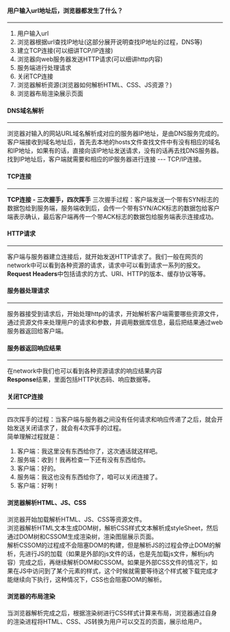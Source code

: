 #### 用户输入url地址后，浏览器都发生了什么？
------

1. 用户输入url
2. 浏览器根据url查找IP地址(这部分展开说明查找IP地址的过程，DNS等)
3. 建立TCP连接(可以细讲TCP/IP连接)
4. 浏览器向web服务器发送HTTP请求(可以细讲http内容)
5. 服务端进行处理请求
6. 关闭TCP连接
7. 浏览器解析资源(浏览器如何解析HTML、CSS、JS资源？)
8. 浏览器布局渲染展示页面


#### DNS域名解析
------
浏览器对输入的网站URL域名解析成对应的服务器IP地址，是由DNS服务完成的。   
客户端接收到域名地址后，首先去本地的hosts文件查找文件中有没有相应的域名和IP地址，如果有的话，直接向该IP地址发送请求，没有的话再去找DNS服务器。    
找到IP地址后，客户端就需要和相应的IP服务器进行连接 --- TCP/IP连接。    
#### TCP连接
------
**TCP连接 - 三次握手，四次挥手**
三次握手过程：客户端发送一个带有SYN标志的数据包给到服务端，服务端收到后，会传一个带有SYN/ACK标志的数据包给客户端表示确认，最后客户端再传一个带ACK标志的数据包给服务端表示连接成功。

#### HTTP请求
------
客户端与服务器建立连接后，就开始发送HTTP请求了。我们一般在网页的network中可以看到各种资源的请求，请求中可以看到请求一系列的报文。   
**Request Headers**中包括请求的方式、URI、HTTP的版本、缓存协议等等。

#### 服务器处理请求
------
服务器接受到请求后，开始处理http的请求，开始解析客户端需要哪些资源文件，通过资源文件来处理用户的请求和参数，并调用数据库信息，最后把结果通过web服务器返回给客户端。
#### 服务器返回响应结果
------
在network中我们也可以看到各种资源请求的响应结果内容   
**Response**结果，里面包括HTTP状态码、响应数据等。

#### 关闭TCP连接
------
四次挥手的过程：当客户端与服务器之间没有任何请求和响应传递了之后，就会开始发送关闭请求了，就会有4次挥手的过程。  
简单理解过程就是：  
  1. 客户端：我这里没有东西给你了，这次通话就这样吧。
  2. 服务端：收到！我再检查一下还有没有东西给你。
  3. 客户端：好的。
  4. 服务端：我这也没有东西给你了，咱可以关闭连接了。
  5. 客户端：好咧！


#### 浏览器解析HTML、JS、CSS
浏览器开始加载解析HTML、JS、CSS等资源文件。   
浏览器解析HTML文本生成DOM树，解析CSS样式文本解析成styleSheet，然后通过DOM树和CSSOM生成渲染树，渲染图层展示页面。   
解析CSSOM的过程成不会阻塞DOM的构建，但是解析JS的过程会停止DOM的解析，先进行JS的加载（如果是外部的js文件的话，也是先加载js文件，解析js内容）完成之后，再继续解析DOM和CSSOM。如果是外部CSS文件的情况下，如果在JS中访问到了某个元素的样式，这个时候就需要等待这个样式被下载完成才能继续向下执行，这种情况下，CSS也会阻塞DOM的解析。

#### 浏览器的布局渲染
当浏览器解析完成之后，根据渲染树进行CSS样式计算来布局，浏览器通过自身的渲染进程将HTML、CSS、JS转换为用户可以交互的页面，展示给用户。


<!-- 1. 什么是TCP/IP协议? -->


<!-- ## 浏览器的工作原理
### 打开一个页面浏览器一共使用了几个进程
- 打开一个页面浏览器需要1个网络进程，1个浏览器进程，1个GPU进程，1个渲染进程。如果打开的页面有运行插件的话，还有1个插件进程
  1. 网络进程：主要负责页面网络资源加载
  2. 浏览器进程：主要负责页面显示，用户交互，子进程管理，提供存储等
  3. GPU进程：主要负责页面的UI界面绘制
  4. 渲染进程：主要负责将HTML、CSS、JS转换为用户可以交互的网页。Chrome浏览器会给每个Tab标签都创建一个渲染进程
  5. 插件进程：主要负责页面中所需要的插件的运行。因为插件容易崩溃，所以使用了一个插件进程来隔离，来保证浏览器和页面的正常运行


优点：提成了浏览器的稳定性、流畅性和安全性   
缺点：更高的资源占用、更复杂的体系架构


### 在浏览器中，从输入URL到页面展示，这中间都发生了些什么？
1. 用户输入了URL后到页面开始解析过程 - 称之为导航
  - 浏览器进程接受到输入的URL请求，便将这个URL转发给了网络进程
  - 在网络进程中发起真正的请求
  - 然后网络进程接收到了响应头数据，便开始解析响应头数据，并将数据转发给浏览器进程
  - 浏览器进程接收到网络进程的响应头数据后，发送消息给渲染进程
  - 渲染进程接收到浏览器进程的消息后，开始接收HTML数据
  - 最后渲染进程和浏览器进程通信，告知浏览器进程，已准备好接收并解析页面数据了
  - 浏览器进程接收到渲染进程的消息之后，便开始更新浏览器进程中的页面状态

2. 浏览器是如何将HTML、CSS、JS变成页面的？
一开始中我们就讲到，HTML、CSS、JS是由浏览器的渲染进程处理的，因此
  - 在渲染进程中，我们可以把执行过程划分为如下多个阶段：**DOM输的构建、样式的计算、布局、分层、绘制、分块、光栅化以及合成**
    - 构建DOM树：我们都知道浏览器为把HTML的标签文本内容转成DOM数结构，这是因为浏览器不能直接理解和使用这些HTML标签和文本，因此才需要转成浏览器能理解的结构
    - 样式计算：HTML中样式一般有3种写法（**link标签引入外部CSS文件、head中style标签内的CSS、元素上style属性内嵌的CSS**），这些内容浏览器也是无法直接使用的，所以浏览器会将这些样式文本转换成styleSheets，其中还会涉及到**CSS选择器的优先级，继承**等一系列的计算
    - 布局：有了DOM树和styleSheets属性，浏览器就会计算出DOM树中有哪些DOM是需要展示的，哪些是需要隐藏的以及DOM的位置、颜色、字体、字体大小等等，这个过程中浏览器有2个任务：创建布局和计算布局
    - 分层：



#### Thinking： 
  1. 如果下载 CSS 文件阻塞了，会阻塞 DOM 树的合成吗？会阻塞页面的显示吗？ -->
